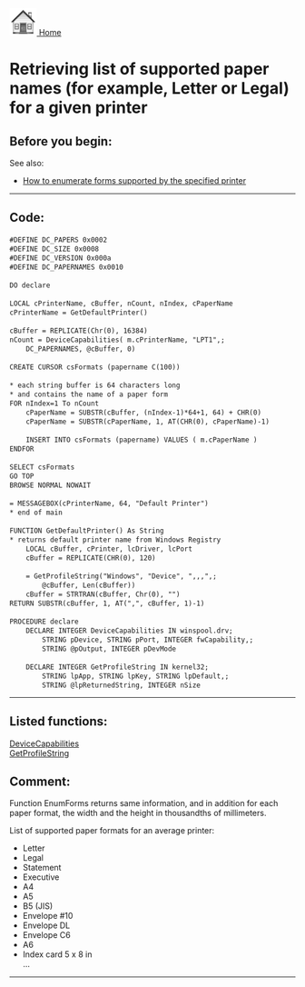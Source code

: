 [<img src="../images/home.png"> Home ](https://github.com/VFPX/Win32API)  

# Retrieving list of supported paper names (for example, Letter or Legal) for a given printer

## Before you begin:
See also:

* [How to enumerate forms supported by the specified printer](sample_390.md)  

  
***  


## Code:
```foxpro  
#DEFINE DC_PAPERS 0x0002
#DEFINE DC_SIZE 0x0008
#DEFINE DC_VERSION 0x000a
#DEFINE DC_PAPERNAMES 0x0010

DO declare

LOCAL cPrinterName, cBuffer, nCount, nIndex, cPaperName
cPrinterName = GetDefaultPrinter()

cBuffer = REPLICATE(Chr(0), 16384)
nCount = DeviceCapabilities( m.cPrinterName, "LPT1",;
	DC_PAPERNAMES, @cBuffer, 0)

CREATE CURSOR csFormats (papername C(100))

* each string buffer is 64 characters long
* and contains the name of a paper form
FOR nIndex=1 To nCount
	cPaperName = SUBSTR(cBuffer, (nIndex-1)*64+1, 64) + CHR(0)
	cPaperName = SUBSTR(cPaperName, 1, AT(CHR(0), cPaperName)-1)
	
	INSERT INTO csFormats (papername) VALUES ( m.cPaperName )
ENDFOR

SELECT csFormats
GO TOP
BROWSE NORMAL NOWAIT

= MESSAGEBOX(cPrinterName, 64, "Default Printer")
* end of main

FUNCTION GetDefaultPrinter() As String
* returns default printer name from Windows Registry
	LOCAL cBuffer, cPrinter, lcDriver, lcPort
	cBuffer = REPLICATE(CHR(0), 120)

	= GetProfileString("Windows", "Device", ",,,",;
		@cBuffer, Len(cBuffer))
	cBuffer = STRTRAN(cBuffer, Chr(0), "")
RETURN SUBSTR(cBuffer, 1, AT(",", cBuffer, 1)-1)

PROCEDURE declare
	DECLARE INTEGER DeviceCapabilities IN winspool.drv;
		STRING pDevice, STRING pPort, INTEGER fwCapability,;
		STRING @pOutput, INTEGER pDevMode

	DECLARE INTEGER GetProfileString IN kernel32;
		STRING lpApp, STRING lpKey, STRING lpDefault,;
		STRING @lpReturnedString, INTEGER nSize  
```  
***  


## Listed functions:
[DeviceCapabilities](../libraries/winspool.drv/DeviceCapabilities.md)  
[GetProfileString](../libraries/kernel32/GetProfileString.md)  

## Comment:
Function EnumForms returns same information, and in addition for each paper format, the width and the height in thousandths of millimeters.  
  
List of supported paper formats for an average printer:  
* Letter  
* Legal  
* Statement  
* Executive  
* A4  
* A5  
* B5 (JIS)  
* Envelope #10  
* Envelope DL  
* Envelope C6  
* A6  
* Index card 5 x 8 in  
...  
  
***  

